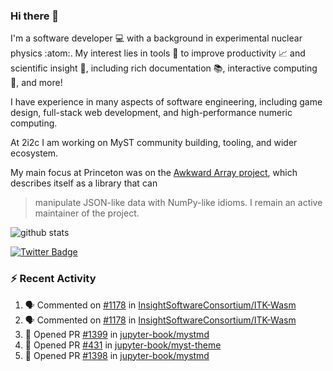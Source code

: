 ### Hi there 👋 

I'm a software developer 💻 with a background in experimental nuclear physics :atom:. My interest lies in tools :wrench: to improve productivity :chart_with_upwards_trend: and scientific insight :telescope:, including rich documentation 📚, interactive computing 🧮, and more! 

I have experience in many aspects of software engineering, including game design, full-stack web development, and high-performance numeric computing. 

At 2i2c I am working on MyST community building, tooling, and wider ecosystem. 

My main focus at Princeton was on the [Awkward Array project](awkward-array.org/), which describes itself as a library that can 
> manipulate JSON-like data with NumPy-like idioms. I remain an active maintainer of the project. 

![github stats](https://github-readme-stats.vercel.app/api?username=agoose77&show_icons=true&hide_rank=true&hide_title=true&bg_color=30,e76445,904e95&text_color=efe3ec&icon_color=efe3ec)
<!--
**agoose77/agoose77** is a ✨ _special_ ✨ repository because its `README.md` (this file) appears on your GitHub profile.

Here are some ideas to get you started:

- 🔭 I’m currently working on ...
- 🌱 I’m currently learning ...
- 👯 I’m looking to collaborate on ...
- 🤔 I’m looking for help with ...
- 💬 Ask me about ...
- 📫 How to reach me: ...
- 😄 Pronouns: ...
- ⚡ Fun fact: ...
-->

[![Twitter Badge](https://img.shields.io/twitter/follow/agoose77?style=flat-square&logo=Twitter&logoColor=white&color=cornflowerblue)](https://twitter.com/agoose77)

### :zap: Recent Activity

<!--START_SECTION:activity-->
1. 🗣 Commented on [#1178](https://github.com/InsightSoftwareConsortium/ITK-Wasm/pull/1178#issuecomment-2241495402) in [InsightSoftwareConsortium/ITK-Wasm](https://github.com/InsightSoftwareConsortium/ITK-Wasm)
2. 🗣 Commented on [#1178](https://github.com/InsightSoftwareConsortium/ITK-Wasm/pull/1178#issuecomment-2241176257) in [InsightSoftwareConsortium/ITK-Wasm](https://github.com/InsightSoftwareConsortium/ITK-Wasm)
3. 💪 Opened PR [#1399](https://github.com/jupyter-book/mystmd/pull/1399) in [jupyter-book/mystmd](https://github.com/jupyter-book/mystmd)
4. 💪 Opened PR [#431](https://github.com/jupyter-book/myst-theme/pull/431) in [jupyter-book/myst-theme](https://github.com/jupyter-book/myst-theme)
5. 💪 Opened PR [#1398](https://github.com/jupyter-book/mystmd/pull/1398) in [jupyter-book/mystmd](https://github.com/jupyter-book/mystmd)
<!--END_SECTION:activity-->
